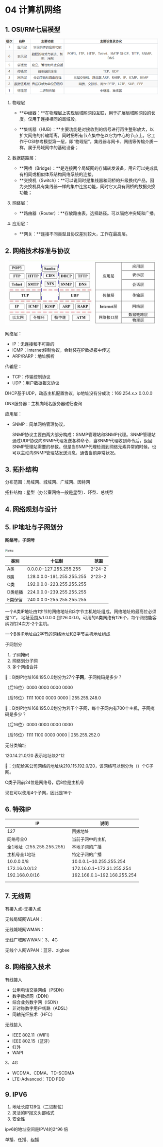 # 04 计算机网络

## 1. OSI/RM七层模型

![OSI](./04_%E8%AE%A1%E7%AE%97%E6%9C%BA%E7%BD%91%E7%BB%9C.assets/OSI%E6%A8%A1%E5%9E%8B.png)

1. 物理层

   - **中继器：**在物理层上实现局域网网段互联，用于扩展局域网网段的长度。仅用于连接相同的局域段。

   - **集线器（HUB）：**主要功能是对接收到的信号进行再生整形放大，以扩大网络的传输距离，同时把所有节点集中在以它为中心的节点上。它工作于OSI参考模型第一层，即“物理层”。集线器与网卡、网线等传输介质一样，属于局域网中的基础设备；

2. 数据链路层：
   - **网桥（Bridge）：**是连接两个局域网的存储转发设备，用它可以完成具有相同或相似体系结构网络系统的连接。
   - **交换机（Switch）：**可以说同时是集线器和网桥的升级换代产品，因为交换机具有集线器一样的集中连接功能，同时它又具有网桥的数据交换功能；
3. 网络层：
   - **路由器（Router）：**存放路由表，选择路径。可以隔绝冲突域和广播。
4. 应用层：
   - **网关：**连接不同类型且协议差别较大，工作在最高层。

## 2. 网络技术标准与协议

![](./04_计算机网络.assets/网络协议.png)

网络层：

- IP：无连接和不可靠的
- ICMP：Internet控制协议，会封装在IP数据报中传送
- ARP/RARP：地址解析

传输层：

- TCP：传输控制协议
- UDP：用户数据报文协议



DHCP基于UDP，动态主机配置协议，ip地址没有分成功：169.254.x.x 0.0.0.0

DNS服务器：主机向域名服务器递归查询

应用层：

- SNMP：简单网络管理协议，

  SNMP协议主要由两大部分构成：SNMP管理站和SNMP代理。SNMP管理站通过UDP协议向SNMP代理发送各种命令，当SNMP代理收到命令后，返回SNMP管理站需要的参数。但是当SNMP代理检测到网络元素异常的时候，也可以主动向SNMP管理站发送消息，通告当前异常状况。

## 3. 拓扑结构

分布范围：局域网、城域网、广域网、因特网

拓扑结构：星型（办公室网络一般是星型）、环型、总线型



## 4. 网络规划与设计



## 5. IP地址与子网划分

**网络号，子网号**

<img src="C:\Users\lenovo\Documents\03_notes\ruankao\04_计算机网络.assets\ip地址.png" alt="ip地址" style="zoom:50%;" />

| 类别    | 十进制                    | 范围   |
| ------- | ------------------------- | ------ |
| A类     | 0.0.0.0-127.255.255.255   | 2^24-2 |
| B类     | 128.0.0.0-191.255.255.255 | 2^23-2 |
| C类     | 192.0.0.0-223.255.255.255 |        |
| D类组播 | 224.0.0.0-239.255.255.255 |        |
| E类保留 | 240.0.0.0-255.255.255.255 |        |

一个A类IP地址由1字节的网络地址和3字节主机地址组成，网络地址的最高位必须是“0”， 地址范围从1.0.0.0 到126.0.0.0。可用的A类网络有126个，每个网络能容纳2的24次方-2个主机。

一个B类IP地址由2字节的网络地址和2字节主机地址组成

子网划分

1. 子网掩码
2. 网络划分子网
3. 多个网络合并

🌰：B类IP地址168.195.0.0划分为27个**子网**，子网掩码是多少？

（后16位）0000 0000 0000 0000

（后16位）1111 1000 0000 0000          |   255.255.248.0

🌰：B类IP地址168.195.0.0划分为若干个子网，每个子网内有700个主机，子网掩码是多少？

（后16位）0000 0000 0000 0000

（后16位）1111 1100 0000 0000          |   255.255.252.0



无分类编址

120.14.21.0/20 表示地址块2^12



🌰：分配给某公司网络的地址块210.115.192.0/20，该网络可以划分为（）个C子网。

C类子网前24位是网络号，后8位是主机号

现在可以使用4个子网，因此是16个



## 6. 特殊IP

| IP                         | 说明                        |
| -------------------------- | --------------------------- |
| 127                        | 回拨地址                    |
| 网络号全0                  | 当前子网中的主机            |
| 全1地址（255.255.255.255） | 本地子网的广播              |
| 主机号全1地址              | 特定子网的广播              |
| 10.0.0.0/8                 | 10.0.0.1~10.255.255.254     |
| 172.16.0.0/12              | 172.16.0.1~172.31.255.254   |
| 192.168.0.0/16             | 192.168.0.1~192.168.255.254 |
|                            |                             |
|                            |                             |



## 7. 无线网

有接入点-无接入点

无线局域网WLAN：

无线城域网WMAN：

无线广域网WWAN：3、4G

无线个人网WPAN：蓝牙、zigbee



## 8. 网络接入技术

有线接入

- 公用电话交换网络（PSDN）
- 数字数据网（DDN）
- 综合业务数字网（ISDN）
- 非对称数字用户线路（ADSL）
- 同轴光纤技术（HFC）

无线接入

- IEEE 802.11（WIFI）
- IEEE 802.15（蓝牙）
- 红外
- WAPI

3、4G

- WCDMA、CDMA、TD-SCDMA
- LTE-Advanced：TDD FDD



## 9. IPV6

1. 地址长度128位（二进制位）
2. 灵活的IP报文头部格式
3. 安全性

ipv6的地址空间是IPV4的2^96 倍

单播、任播、组播











